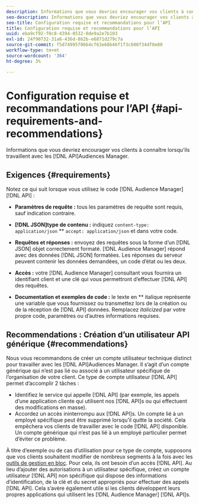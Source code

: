 ```yaml
---
description: Informations que vous devriez encourager vos clients à connaître lorsqu’ils utilisent les API d’Audience Manager.
seo-description: Informations que vous devriez encourager vos clients à connaître lorsqu’ils utilisent les API d’Audience Manager.
seo-title: Configuration requise et recommandations pour l’API
title: Configuration requise et recommandations pour l’API
uuid: eba9cf92-f0c8-4394-8532-0de9a2e7b103
exl-id: 24f90732-31a6-436d-862b-e6871d279c7a
source-git-commit: f5d74995f0664cf63e68b46f1f3c608f34df0e80
workflow-type: tm+mt
source-wordcount: '364'
ht-degree: 3%

---
```


# Configuration requise et recommandations pour l’API {#api-requirements-and-recommendations}

Informations que vous devriez encourager vos clients à connaître lorsqu’ils travaillent avec les [!DNL API]Audiences Manager.

## Exigences {#requirements}

Notez ce qui suit lorsque vous utilisez le code [!DNL Audience Manager] [!DNL API] :

* **Paramètres de requête :** tous les paramètres de requête sont requis, sauf indication contraire.
* **[!DNL JSON]type de contenu :** indiquez  `content-type: application/json` ** `accept: application/json` et dans votre code.

* **Requêtes et réponses :** envoyez des requêtes sous la forme d’un  [!DNL JSON] objet correctement formaté. [!DNL Audience Manager] répond avec des données  [!DNL JSON] formatées. Les réponses du serveur peuvent contenir les données demandées, un code d’état ou les deux.

* **Accès :** votre  [!DNL Audience Manager] consultant vous fournira un identifiant client et une clé qui vous permettront d’effectuer  [!DNL API] des requêtes.

* **Documentation et exemples de code :** le texte en  ** italique représente une variable que vous fournissez ou transmettez lors de la création ou de la réception de  [!DNL API] données. Remplacez *italicized* par votre propre code, paramètres ou d’autres informations requises.

## Recommendations : Création d’un utilisateur API générique {#recommendations}

Nous vous recommandons de créer un compte utilisateur technique distinct pour travailler avec les [!DNL API]Audiences Manager. Il s’agit d’un compte générique qui n’est pas lié ou associé à un utilisateur spécifique de l’organisation de votre client. Ce type de compte utilisateur [!DNL API] permet d’accomplir 2 tâches :

* Identifiez le service qui appelle [!DNL API] (par exemple, les appels d’une application cliente qui utilisent nos [!DNL API]s ou qui effectuent des modifications en masse).
* Accordez un accès ininterrompu aux [!DNL API]s. Un compte lié à un employé spécifique peut être supprimé lorsqu’il quitte la société. Cela empêchera vos clients de travailler avec le code [!DNL API] disponible. Un compte générique qui n’est pas lié à un employé particulier permet d’éviter ce problème.

À titre d’exemple ou de cas d’utilisation pour ce type de compte, supposons que vos clients souhaitent modifier de nombreux segments à la fois avec les [outils de gestion en bloc](https://docs.adobe.com/content/help/en/audience-manager/user-guide/reference/bult-management-tools/bulk-management-intro.html). Pour cela, ils ont besoin d’un accès [!DNL API]. Au lieu d’ajouter des autorisations à un utilisateur spécifique, créez un compte utilisateur [!DNL API] non spécifique qui dispose des informations d’identification, de la clé et du secret appropriés pour effectuer des appels [!DNL API]. Cela s’avère également utile si les clients développent leurs propres applications qui utilisent les [!DNL Audience Manager] [!DNL API]s.
